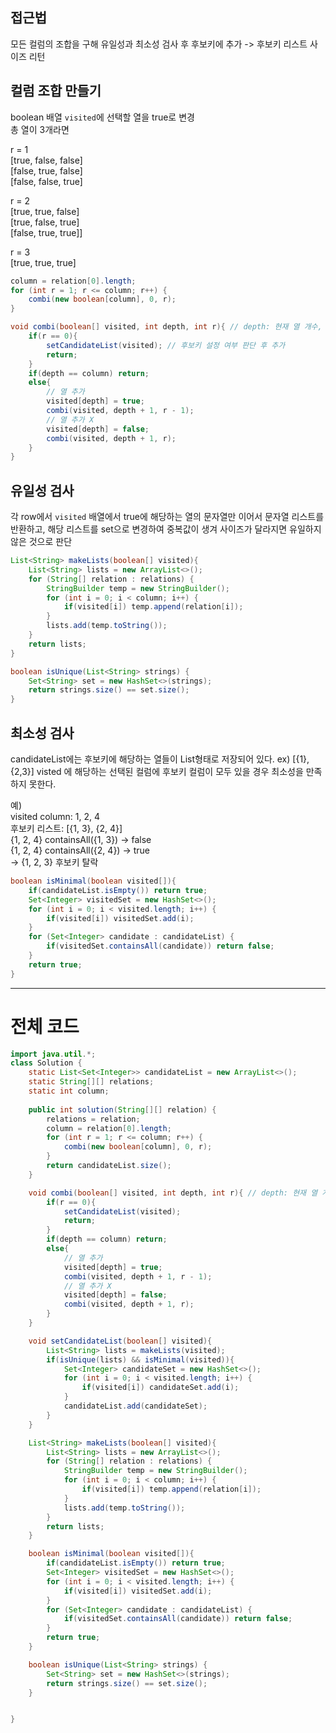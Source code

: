 ## 접근법
모든 컬럼의 조합을 구해 유일성과 최소성 검사 후 후보키에 추가 -> 후보키 리스트 사이즈 리턴

## 컬럼 조합 만들기
boolean 배열 `visited`에 선택할 열을 true로 변경 <br>
총 열이 3개라면 <br>

r = 1 <br>
[true, false, false] <br>
[false, true, false] <br>
[false, false, true]  <br>

r = 2 <br>
[true, true, false] <br>
[true, false, true] <br>
[false, true, true]] <br>

r = 3 <br>
[true, true, true] <br>

```java
column = relation[0].length;
for (int r = 1; r <= column; r++) {
    combi(new boolean[column], 0, r);
}

void combi(boolean[] visited, int depth, int r){ // depth: 현재 열 개수, r: 뽑을 열 개수
    if(r == 0){
        setCandidateList(visited); // 후보키 설정 여부 판단 후 추가
        return;
    }
    if(depth == column) return;
    else{
        // 열 추가
        visited[depth] = true;
        combi(visited, depth + 1, r - 1);
        // 열 추가 X
        visited[depth] = false;
        combi(visited, depth + 1, r);
    }
}
```

## 유일성 검사
각 row에서 `visited` 배열에서 true에 해당하는 열의 문자열만 이어서 문자열 리스트를 반환하고,
해당 리스트를 set으로 변경하여 중복값이 생겨 사이즈가 달라지면 유일하지 않은 것으로 판단

```java
List<String> makeLists(boolean[] visited){
    List<String> lists = new ArrayList<>();
    for (String[] relation : relations) {
        StringBuilder temp = new StringBuilder();
        for (int i = 0; i < column; i++) {
            if(visited[i]) temp.append(relation[i]);
        }
        lists.add(temp.toString());
    }
    return lists;
}

boolean isUnique(List<String> strings) {
    Set<String> set = new HashSet<>(strings);
    return strings.size() == set.size();
}
```

## 최소성 검사
candidateList에는 후보키에 해당하는 열들이 List형태로 저장되어 있다. ex) [{1}, {2,3}] 
visted 에 해당하는 선택된 컬럼에 후보키 컬럼이 모두 있을 경우 최소성을 만족하지 못한다.

예) <br>
visited column: 1, 2, 4 <br>
후보키 리스트: [{1, 3}, {2, 4}] <br>
{1, 2, 4} containsAll({1, 3}) -> false <br>
{1, 2, 4} containsAll({2, 4}) -> true <br>
-> {1, 2, 3} 후보키 탈락

```java
boolean isMinimal(boolean visited[]){
    if(candidateList.isEmpty()) return true;
    Set<Integer> visitedSet = new HashSet<>();
    for (int i = 0; i < visited.length; i++) {
        if(visited[i]) visitedSet.add(i);
    }
    for (Set<Integer> candidate : candidateList) {
        if(visitedSet.containsAll(candidate)) return false;
    }
    return true;
}
```


***
# 전체 코드

```java
import java.util.*;
class Solution {
    static List<Set<Integer>> candidateList = new ArrayList<>();
    static String[][] relations;
    static int column;
    
    public int solution(String[][] relation) {
        relations = relation;
        column = relation[0].length;
        for (int r = 1; r <= column; r++) {
            combi(new boolean[column], 0, r);
        }
        return candidateList.size();
    }

    void combi(boolean[] visited, int depth, int r){ // depth: 현재 열 개수, r: 뽑을 열 개수
        if(r == 0){
            setCandidateList(visited);
            return;
        }
        if(depth == column) return;
        else{
            // 열 추가
            visited[depth] = true;
            combi(visited, depth + 1, r - 1);
            // 열 추가 X
            visited[depth] = false;
            combi(visited, depth + 1, r);
        }
    }

    void setCandidateList(boolean[] visited){
        List<String> lists = makeLists(visited);
        if(isUnique(lists) && isMinimal(visited)){
            Set<Integer> candidateSet = new HashSet<>();
            for (int i = 0; i < visited.length; i++) {
                if(visited[i]) candidateSet.add(i);
            }
            candidateList.add(candidateSet);
        }
    }

    List<String> makeLists(boolean[] visited){
        List<String> lists = new ArrayList<>();
        for (String[] relation : relations) {
            StringBuilder temp = new StringBuilder();
            for (int i = 0; i < column; i++) {
                if(visited[i]) temp.append(relation[i]);
            }
            lists.add(temp.toString());
        }
        return lists;
    }

    boolean isMinimal(boolean visited[]){
        if(candidateList.isEmpty()) return true;
        Set<Integer> visitedSet = new HashSet<>();
        for (int i = 0; i < visited.length; i++) {
            if(visited[i]) visitedSet.add(i);
        }
        for (Set<Integer> candidate : candidateList) {
            if(visitedSet.containsAll(candidate)) return false;
        }
        return true;
    }

    boolean isUnique(List<String> strings) {
        Set<String> set = new HashSet<>(strings);
        return strings.size() == set.size();
    }


}
```
